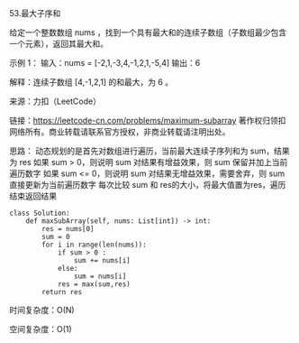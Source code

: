 53.最大子序和

给定一个整数数组 nums ，找到一个具有最大和的连续子数组（子数组最少包含一个元素），返回其最大和。

示例 1：
输入：nums = [-2,1,-3,4,-1,2,1,-5,4]
输出：6

解释：连续子数组 [4,-1,2,1] 的和最大，为 6 。

来源：力扣（LeetCode）

链接：https://leetcode-cn.com/problems/maximum-subarray
著作权归领扣网络所有。商业转载请联系官方授权，非商业转载请注明出处。

思路：
动态规划的是首先对数组进行遍历，当前最大连续子序列和为 sum，结果为 res
如果 sum > 0，则说明 sum 对结果有增益效果，则 sum 保留并加上当前遍历数字
如果 sum <= 0，则说明 sum 对结果无增益效果，需要舍弃，则 sum 直接更新为当前遍历数字
每次比较 sum 和 res的大小，将最大值置为res，遍历结束返回结果

    class Solution:
    	def maxSubArray(self, nums: List[int]) -> int:
        	res = nums[0]
        	sum = 0
        	for i in range(len(nums)):
            	if sum > 0 :
                	sum += nums[i]
            	else:
                	sum = nums[i]
            	res = max(sum,res)
        	return res

时间复杂度：O(N)

空间复杂度：O(1)